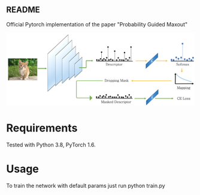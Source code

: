 ## README

Official Pytorch implementation of the paper "Probability Guided Maxout"

![alt text](https://github.com/clferrari/probability-guided-maxout/blob/master/conf/method.png)

# Requirements

Tested with Python 3.8, PyTorch 1.6.

# Usage

To train the network with default params just run python train.py


